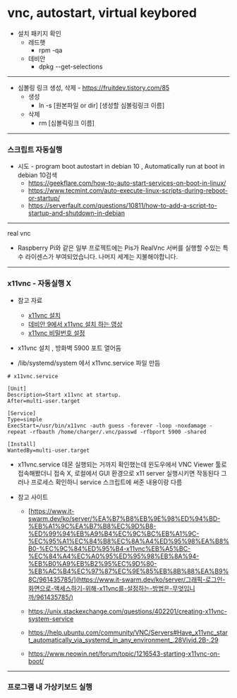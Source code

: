 # vnc, autostart, virtual keybored

- 설치 패키지 확인
  - 레드햇
    - rpm -qa
  - 데비안
    - dpkg --get-selections

***

- 심볼링 링크 생성, 삭제 - https://fruitdev.tistory.com/85
  - 생성
    - ln -s [원본파일 or dir] [생성할 심볼링링크 이름]
  - 삭제
    - rm [심볼릭링크 이름]

***

### 스크립트 자동실행 

- 시도 - program boot autostart in debian 10 , Automatically run at boot in debian 10검색
  - https://geekflare.com/how-to-auto-start-services-on-boot-in-linux/
  - https://www.tecmint.com/auto-execute-linux-scripts-during-reboot-or-startup/
  - https://serverfault.com/questions/10811/how-to-add-a-script-to-startup-and-shutdown-in-debian





***

real vnc 

- Raspberry Pi와 같은 일부 프로젝트에는 Pis가 RealVnc 서버를 실행할 수있는 특수 라이센스가 부여되었습니다. 나머지 세계는 지불해야합니다.

***

### x11vnc - 자동실행 X

- 참고 자료 
  - [x11vnc 설치](https://linuxconfig.org/how-to-share-your-desktop-in-linux-using-x11vnc)
  - [데비안 9에서 x11vnc 설치 하는 영상 ](https://www.youtube.com/watch?v=US7gaqDgAxM&t=1327s)
  - [x11vnc 비밀번호 설정 ](https://help.ubuntu.com/community/VNC/Servers#Have_x11vnc_start_automatically_via_systemd_in_any_environment_.28Vivid.2B-.29)

- x11vnc 설치 , 방화벽 5900 포트 열어둠 
- /lib/systemd/system 에서 x11vnc.service 파일 만듬 

```vi 첫번째 수정
# x11vnc.service

[Unit]
Description=Start x11vnc at startup.
After=multi-user.target

[Service]
Type=simple
ExecStart=/usr/bin/x11vnc -auth guess -forever -loop -noxdamage -repeat -rfbauth /home/charger/.vnc/passwd -rfbport 5900 -shared

[Install]
WantedBy=multi-user.target

```

- x11vnc.service 데몬 실행되는 거까지 확인했는데 윈도우에서 VNC Viewer 툴로 접속해봤더니 접속 X, 로컬에서 GUI 환경으로 x11 server 실행시키면 작동된다 그러나 프로세스 확인하니 service 스크립트에 써준 내용이랑 다름

- 참고 사이트

  - [https://www.it-swarm.dev/ko/server/%EA%B7%B8%EB%9E%98%ED%94%BD-%EB%A1%9C%EA%B7%B8%EC%9D%B8-%ED%99%94%EB%A9%B4%EC%9C%BC%EB%A1%9C-%EC%95%A1%EC%84%B8%EC%8A%A4%ED%95%98%EA%B8%B0-%EC%9C%84%ED%95%B4-x11vnc%EB%A5%BC-%EC%84%A4%EC%A0%95%ED%95%98%EB%8A%94-%EB%B0%A9%EB%B2%95%EC%9D%80-%EB%AC%B4%EC%97%87%EC%9E%85%EB%8B%88%EA%B9%8C/961435785/](https://www.it-swarm.dev/ko/server/그래픽-로그인-화면으로-액세스하기-위해-x11vnc를-설정하는-방법은-무엇입니까/961435785/)

  - https://unix.stackexchange.com/questions/402201/creating-x11vnc-system-service
  - https://help.ubuntu.com/community/VNC/Servers#Have_x11vnc_start_automatically_via_systemd_in_any_environment_.28Vivid.2B-.29
  - https://www.neowin.net/forum/topic/1216543-starting-x11vnc-on-boot/

***

###  프로그램 내 가상키보드 실행

